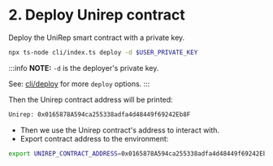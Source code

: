 # 2. Deploy Unirep contract

Deploy the UniRep smart contract with a private key.

```bash
npx ts-node cli/index.ts deploy -d $USER_PRIVATE_KEY
```

:::info
**NOTE:** `-d` is the deployer's private key.

See: [cli/deploy](../../cli/deploy-unirep-contract.md) for more `deploy` options.
:::

Then the Unirep contract address will be printed:

```bash
Unirep: 0x0165878A594ca255338adfa4d48449f69242Eb8F
```

* Then we use the Unirep contract's address to interact with.
* Export contract address to the environment:

```bash
export UNIREP_CONTRACT_ADDRESS=0x0165878A594ca255338adfa4d48449f69242Eb8F
```
